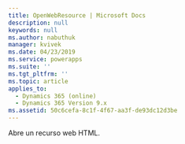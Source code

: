 ```yaml
---
title: OpenWebResource | Microsoft Docs
description: null
keywords: null
ms.author: nabuthuk
manager: kvivek
ms.date: 04/23/2019
ms.service: powerapps
ms.suite: ''
ms.tgt_pltfrm: ''
ms.topic: article
applies_to:
  - Dynamics 365 (online)
  - Dynamics 365 Version 9.x
ms.assetid: 50c6cefa-8c1f-4f67-aa3f-de93dc12d3be
---
```

Abre un recurso web HTML. 
